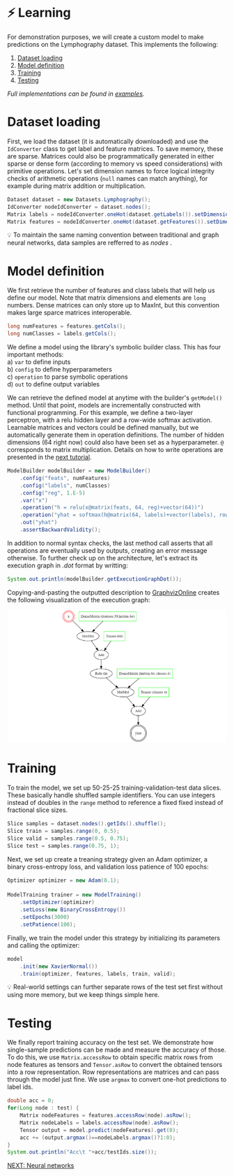 # :zap: Learning

For demonstration purposes, we will create a custom model to make predictions 
on the Lymphography dataset. This implements the following:

1. [Dataset loading](#dataset-loading)
2. [Model definition](#model-definition)
3. [Training](#training)
4. [Testing](#testing)

*Full implementations can be found in [examples](../JGNN/src/examples/tutorial/Learning.java).*

# Dataset loading
First, we load the dataset (it is automatically downloaded) and use the `IdConverter` class
to get label and feature matrices. To save memory, these are sparse. 
Matrices could also be programmatically generated in either sparse or dense form (according 
to memory vs speed considerations) with primitive operations.
Let's set dimension names to force logical integrity checks of arithmetic operations
(`null` names can match anything), for example during matrix addition or multiplication.

```java
Dataset dataset = new Datasets.Lymphography();
IdConverter nodeIdConverter = dataset.nodes();
Matrix labels = nodeIdConverter.oneHot(dataset.getLabels()).setDimensionName("samples", "classes");
Matrix features = nodeIdConverter.oneHot(dataset.getFeatures()).setDimensionName("samples", "features");
```

:bulb: To maintain the same naming convention between traditional and graph neural networks, 
data samples are refferred to as *nodes* .

# Model definition
We first retrieve the number of features and class labels that will help us define our model. Note 
that matrix dimensions and elements are `long` numbers. Dense matrices can only
store up to MaxInt, but this convention makes large sparce matrices interoperable.

```java
long numFeatures = features.getCols();
long numClasses = labels.getCols();
```

We define a model using the library's symbolic builder class. This
has four important methods: 
<br>a) `var` to define inputs
<br>b) `config` to define hyperparameters
<br>c) `operation` to parse symbolic operations
<br>d) `out` to define output variables

We can retrieve the defined model at anytime with the builder's `getModel()` method. 
Until that point, models are incrementally constructed with functional programming.
For this example, we define a two-layer perceptron, with a relu hidden layer and 
a row-wide softmax activation. Learnable matrices and vectors could be defined manually,
but we automatically generate them in operation definitions. The number of
hidden dimensions (64 right now) could also have been set as a hyperparameter. 
`@` corresponds to matrix multiplication. Details on how to write operations
are presented in the [next tutorial](NN.md). 

```java
ModelBuilder modelBuilder = new ModelBuilder()
	.config("feats", numFeatures)
	.config("labels", numClasses)
	.config("reg", 1.E-5)
	.var("x")
	.operation("h = relu(x@matrix(feats, 64, reg)+vector(64))")
	.operation("yhat = softmax(h@matrix(64, labels)+vector(labels), row)")
	.out("yhat")
	.assertBackwardValidity();
```

In addition to normal syntax checks, the last method call asserts that all operations
are eventually used by outputs, creating an error message otherwise. 
To further check up on the architecture, let's extract its execution graph in *.dot* format
by writting:

```java
System.out.println(modelBuilder.getExecutionGraphDot());
```

Copying-and-pasting the outputted description to [GraphvizOnline](https://dreampuf.github.io/GraphvizOnline/) creates the following visualization
of the execution graph:

![Example execution graph](graphviz.png)

# Training
To train the model, we set up 50-25-25 training-validation-test data slices.
These basically handle shuffled sample identifiers. You can use integers instead of
doubles in the `range` method to reference a fixed fixed instead of fractional slice sizes.

```java
Slice samples = dataset.nodes().getIds().shuffle();
Slice train = samples.range(0, 0.5);
Slice valid = samples.range(0.5, 0.75);
Slice test = samples.range(0.75, 1);
```

Next, we set up create a treaning strategy given an Adam optimizer, 
a binary cross-entropy loss, and validation loss patience of 100 epochs:


```java
Optimizer optimizer = new Adam(0.1);

ModelTraining trainer = new ModelTraining()
	.setOptimizer(optimizer)
	.setLoss(new BinaryCrossEntropy())
	.setEpochs(3000)
	.setPatience(100);
```

Finally, we train the model under this strategy by initializing its parameters 
and calling the optimizer:

```java
model
	.init(new XavierNormal())
	.train(optimizer, features, labels, train, valid);
```

:bulb: Real-world settings can further separate rows of the test set first without using 
more memory, but we keep things simple here.


# Testing
We finally report training accuracy on the test set. We demonstrate how single-sample predictions can be
made and measure the accuracy of those. To do this, we use `Matrix.accessRow` to obtain specific matrix rows from node features as tensors and `Tensor.asRow` to convert the obtained tensors into a row representation. Row representations are matrices and can pass through the model just fine. 
We use `argmax` to convert one-hot predictions to label ids.

```java
double acc = 0;
for(Long node : test) {
	Matrix nodeFeatures = features.accessRow(node).asRow();
	Matrix nodeLabels = labels.accessRow(node).asRow();
	Tensor output = model.predict(nodeFeatures).get(0);
	acc += (output.argmax()==nodeLabels.argmax()?1:0);
}
System.out.println("Acc\t "+acc/testIds.size());
```

[NEXT: Neural networks](NN.md)